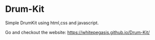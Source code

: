 # Drum-Kit
Simple DrumKit using html,css and javascript.

Go and checkout the website: https://whitepegasis.github.io/Drum-Kit/
